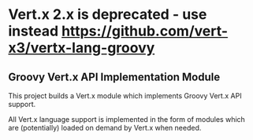 # Vert.x 2.x is **deprecated** - use instead https://github.com/vert-x3/vertx-lang-groovy

## Groovy Vert.x API Implementation Module

This project builds a Vert.x module which implements Groovy Vert.x API support.

All Vert.x language support is implemented in the form of modules which are (potentially) loaded on demand by Vert.x when needed.
